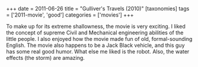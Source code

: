 +++
date = 2011-06-26
title = "Gulliver's Travels (2010)"
[taxonomies]
tags = ['2011-movie', 'good']
categories = ['movies']
+++

To make up for its extreme shallowness, the movie is very exciting. I
liked the concept of supreme Civil and Mechanical engineering abilities
of the little people. I also enjoyed how the movie made fun of old,
formal-sounding English. The movie also happens to be a Jack Black
vehicle, and this guy has some real good humor. What else me liked is
the robot. Also, the water effects (the storm) are amazing.
